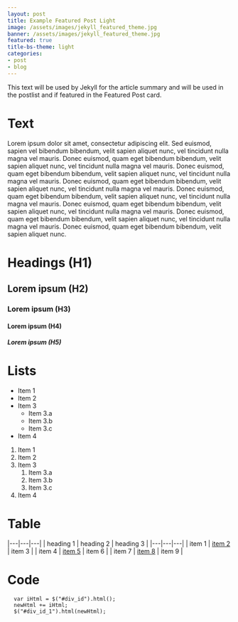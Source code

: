 ```yaml
---
layout: post
title: Example Featured Post Light
image: /assets/images/jekyll_featured_theme.jpg
banner: /assets/images/jekyll_featured_theme.jpg
featured: true
title-bs-theme: light
categories:
- post
- blog
---
```

This text will be used by Jekyll for the article summary and will be used in the postlist and if featured in the Featured Post card.

# Text

Lorem ipsum dolor sit amet, consectetur adipiscing elit. Sed euismod, sapien vel bibendum bibendum, velit sapien aliquet nunc, 
vel tincidunt nulla magna vel mauris. Donec euismod, quam eget bibendum bibendum, velit sapien aliquet nunc, vel tincidunt 
nulla magna vel mauris. Donec euismod, quam eget bibendum bibendum, velit sapien aliquet nunc, vel tincidunt nulla magna vel 
mauris. Donec euismod, quam eget bibendum bibendum, velit sapien aliquet nunc, vel tincidunt nulla magna vel mauris. Donec euismod, 
quam eget bibendum bibendum, velit sapien aliquet nunc, vel tincidunt nulla magna vel mauris. Donec euismod, quam eget bibendum 
bibendum, velit sapien aliquet nunc, vel tincidunt nulla magna vel mauris. Donec euismod, quam eget bibendum bibendum, velit sapien 
aliquet nunc, vel tincidunt nulla magna vel mauris. Donec euismod, quam eget bibendum bibendum, velit sapien aliquet nunc.

# Headings (H1)

## Lorem ipsum (H2)

### Lorem ipsum (H3)

#### Lorem ipsum (H4)

##### Lorem ipsum (H5)

# Lists

* Item 1
* Item 2
* Item 3
  * Item 3.a
  * Item 3.b
  * Item 3.c
* Item 4

1. Item 1
1. Item 2
1. Item 3
    1. Item 3.a
    1. Item 3.b
    1. Item 3.c
1. Item 4

# Table

|---|---|---|
| heading 1 | heading 2 | heading 3 |
|---|---|---|
| item 1 | [item 2]("#") | item 3 |
| item 4 | [item 5]("#") | item 6 |
| item 7 | [item 8]("#") | item 9 |

# Code

```
  var iHtml = $("#div_id").html();
  newHtml += iHtml;
  $("#div_id_1").html(newHtml);
```
